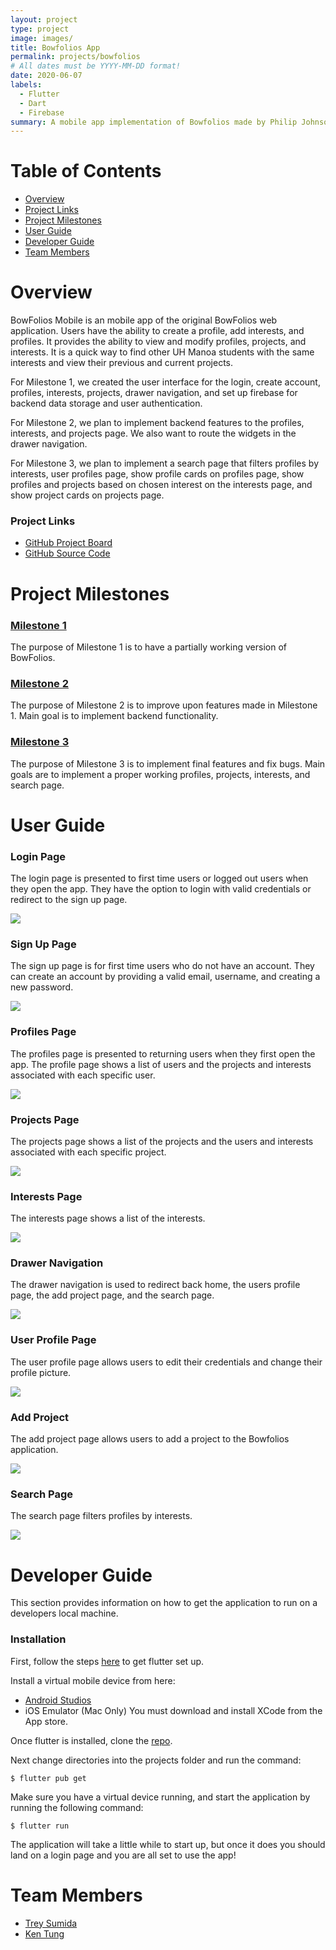```yaml
---
layout: project
type: project
image: images/
title: Bowfolios App
permalink: projects/bowfolios
# All dates must be YYYY-MM-DD format!
date: 2020-06-07
labels:
  - Flutter
  - Dart
  - Firebase
summary: A mobile app implementation of Bowfolios made by Philip Johnson. This app allows users to view, modify, and search profiles, projects, and interests.
---
```


# Table of Contents
* [Overview](#overview)
* [Project Links](#links)
* [Project Milestones](#milestones)
* [User Guide](#guide)
* [Developer Guide](#devguide)
* [Team Members](#members)

<a name="overview"></a>
# Overview
BowFolios Mobile is an mobile app of the original BowFolios web application. Users have the ability to create a profile, add interests, and profiles. It provides the ability to view and modify profiles, projects, and interests. It is a quick way to find other UH Manoa students with the same interests and view their previous and current projects. 

For Milestone 1, we created the user interface for the login, create account, profiles, interests, projects, drawer navigation, and set up firebase for backend data storage and user authentication.

For Milestone 2, we plan to implement backend features to the profiles, interests, and projects page. We also want to route the widgets in the drawer navigation.

For Milestone 3, we plan to implement a search page that filters profiles by interests, user profiles page, show profile cards on profiles page, show profiles and projects based on chosen interest on the interests page, and show project cards on projects page.

<a name="links"></a>
### Project Links
* [GitHub Project Board](https://github.com/yertnek/bowfolios/milestones)
* [GitHub Source Code](https://github.com/yertnek/bowfolios)

<a name="milestones"></a>
# Project Milestones
### [Milestone 1](https://github.com/yertnek/bowfolios/milestone/1)
The purpose of Milestone 1 is to have a partially working version of BowFolios.

### [Milestone 2](https://github.com/yertnek/bowfolios/milestone/2)
The purpose of Milestone 2 is to improve upon features made in Milestone 1. Main goal is to implement backend functionality.

### [Milestone 3](https://github.com/yertnek/bowfolios/milestone/3)
The purpose of Milestone 3 is to implement final features and fix bugs. Main goals are to implement a proper working profiles, projects, interests, and search page.

<a name="guide"></a>
# User Guide

### Login Page
The login page is presented to first time users or logged out users when they open the app. They have the option to login with valid credentials or redirect to the sign up page.

<img src='../images/login_mockup.png'>

### Sign Up Page
The sign up page is for first time users who do not have an account. They can create an account by providing a valid email, username, and creating a new password.

<img src='../images/signup_mockup.png'>

### Profiles Page
The profiles page is presented to returning users when they first open the app. The profile page shows a list of users and the projects 
and interests associated with each specific user.

<img src='../images/profile_mockup.png'>

### Projects Page
The projects page shows a list of the projects and the users and interests associated with each specific project.

<img src='../images/projects_mockup.png'>

### Interests Page
The interests page shows a list of the interests.

<img src='../images/interests.PNG'>

### Drawer Navigation
The drawer navigation is used to redirect back home, the users profile page, the add project page, and the search page.

<img src='../images/nav_mockup.png'>

### User Profile Page
The user profile page allows users to edit their credentials and change their profile picture.

<img src='../images/user_profile_mockup.png'>

### Add Project
The add project page allows users to add a project to the Bowfolios application.

<img src='../images/add_project.PNG'>

### Search Page
The search page filters profiles by interests.

<img src='../images/search_page.png'>

<a name="devguide"></a>

# Developer Guide
This section provides information on how to get the application to run on a developers local machine.

### Installation
First, follow the steps [here](https://flutter.dev/docs/get-started/install) to get flutter set up.

Install a virtual mobile device from here:
* [Android Studios](https://developer.android.com/studio)
* iOS Emulator (Mac Only) You must download and install XCode from the App store.

Once flutter is installed, clone the [repo](https://github.com/yertnek/bowfolios).

Next change directories into the projects folder and run the command:
```
$ flutter pub get
```

Make sure you have a virtual device running, and start the application by running the following command:
```
$ flutter run
```
The application will take a little while to start up, but once it does you should land on a login page and you are all set to use the app!

<a name="members"></a>
# Team Members
* [Trey Sumida](https://github.com/trey-sumida)
* [Ken Tung](https://github.com/ken-10)





